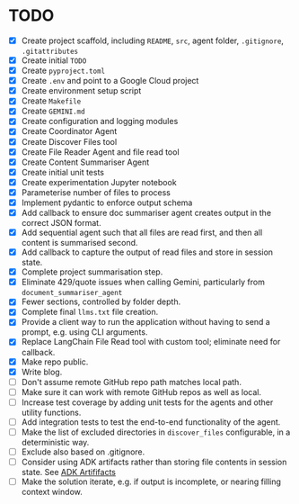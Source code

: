 # TODO

- [x] Create project scaffold, including `README`, `src`, agent folder, `.gitignore`, `.gitattributes`
- [x] Create initial `TODO`
- [x] Create `pyproject.toml`
- [x] Create `.env` and point to a Google Cloud project
- [x] Create environment setup script
- [x] Create `Makefile`
- [x] Create `GEMINI.md`
- [x] Create configuration and logging modules
- [x] Create Coordinator Agent
- [x] Create Discover Files tool
- [x] Create File Reader Agent and file read tool
- [x] Create Content Summariser Agent
- [x] Create initial unit tests
- [x] Create experimentation Jupyter notebook
- [x] Parameterise number of files to process
- [x] Implement pydantic to enforce output schema
- [x] Add callback to ensure doc summariser agent creates output in the correct JSON format.
- [x] Add sequential agent such that all files are read first, and then all content is summarised second.
- [x] Add callback to capture the output of read files and store in session state.
- [x] Complete project summarisation step.
- [x] Eliminate 429/quote issues when calling Gemini, particularly from `document_summariser_agent`
- [x] Fewer sections, controlled by folder depth.
- [x] Complete final `llms.txt` file creation.
- [x] Provide a client way to run the application without having to send a prompt, e.g. using CLI arguments.
- [x] Replace LangChain File Read tool with custom tool; eliminate need for callback.
- [x] Make repo public.
- [x] Write blog.
- [ ] Don't assume remote GitHub repo path matches local path.
- [ ] Make sure it can work with remote GitHub repos as well as local.
- [ ] Increase test coverage by adding unit tests for the agents and other utility functions.
- [ ] Add integration tests to test the end-to-end functionality of the agent.
- [ ] Make the list of excluded directories in `discover_files` configurable, in a deterministic way.
- [ ] Exclude also based on .gitignore.
- [ ] Consider using ADK artifacts rather than storing file contents in session state. See [ADK Artififacts](https://google.github.io/adk-docs/artifacts/)
- [ ] Make the solution iterate, e.g. if output is incomplete, or nearing filling context window.
